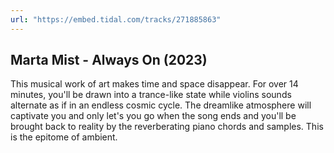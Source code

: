 ```yaml
---
url: "https://embed.tidal.com/tracks/271885863"
---
```


## Marta Mist - Always On (2023)

This musical work of art makes time and space disappear. For over 14 minutes,
you'll be drawn into a trance-like state while violins sounds alternate as if
in an endless cosmic cycle. The dreamlike atmosphere will captivate you and
only let's you go when the song ends and you'll be brought back to reality by
the reverberating piano chords and samples. This is the epitome of ambient.
